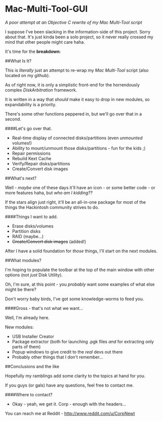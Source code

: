 # Mac-Multi-Tool-GUI

*A poor attempt at an Objective C rewrite of my Mac Multi-Tool script*

I suppose I've been slacking in the information-side of this project.  Sorry about that.  It's just kinda been a solo project, so it never really crossed my mind that other people might care haha.

It's time for the **breakdown**:

##What Is It?

This is *literally* just an attempt to re-wrap my *Mac Multi-Tool* script (also located on my github).

As of right now, it is only a simplistic front-end for the horrendously complex *DiskArbitration* framework.

It is written in a way that *should* make it easy to drop in new modules, so expandability is a priority.

There's some other functions peppered in, but we'll go over that in a second.

####Let's go over that.

* Real-time display of connected disks/partitions (even *unmounted* volumes!)
* Ability to mount/unmount those disks/partitions - fun for the kids ;)
* Repair permissions
* Rebuild Kext Cache
* Verify/Repair disks/partitions
* Create/Convert disk images

##What's next?

Well - *maybe* one of these days it'll have an icon - or some better code - or more features haha, but *who am I kidding??*

If the stars align just right, it'll be an all-in-one package for most of the things the Hackintosh community strives to do.

####Things I want to add.

* Erase disks/volumes
* Partition disks
* RAID (maybe...)
* ~~Create/Convert disk images~~ (added!)

After I have a solid foundation for *those* things, I'll start on the next modules.

##What modules?

I'm hoping to populate the toolbar at the top of the main window with other options (not *just* Disk Utility).

Oh, I'm sure, at this point - you *probably* want some examples of what else might be there?

Don't worry baby birds, I've got some knowledge-worms to feed you.

####Gross - that's not what we want...

Well, I'm already here.

New modules:

* USB Installer Creator
* Package extractor (both for launching .pgk files *and* for extracting only parts of them)
* Popup windows to give credit to the *real* devs out there
* Probably other things that I don't remember...

##Conclusions and the like

Hopefully my ramblings add some clarity to the topics at hand for you.

If you guys (or gals) have any questions, feel free to contact me.

####Where to contact?

- Okay - yeah, we get it.  Corp - enough with the headers...

You can reach me at Reddit - http://www.reddit.com/u/CorpNewt
